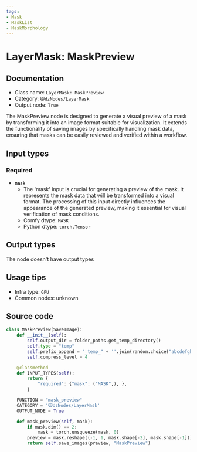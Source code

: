 ```yaml
---
tags:
- Mask
- MaskList
- MaskMorphology
---
```


# LayerMask: MaskPreview
## Documentation
- Class name: `LayerMask: MaskPreview`
- Category: `😺dzNodes/LayerMask`
- Output node: `True`

The MaskPreview node is designed to generate a visual preview of a mask by transforming it into an image format suitable for visualization. It extends the functionality of saving images by specifically handling mask data, ensuring that masks can be easily reviewed and verified within a workflow.
## Input types
### Required
- **`mask`**
    - The 'mask' input is crucial for generating a preview of the mask. It represents the mask data that will be transformed into a visual format. The processing of this input directly influences the appearance of the generated preview, making it essential for visual verification of mask conditions.
    - Comfy dtype: `MASK`
    - Python dtype: `torch.Tensor`
## Output types
The node doesn't have output types
## Usage tips
- Infra type: `GPU`
- Common nodes: unknown


## Source code
```python
class MaskPreview(SaveImage):
    def __init__(self):
        self.output_dir = folder_paths.get_temp_directory()
        self.type = "temp"
        self.prefix_append = "_temp_" + ''.join(random.choice("abcdefghijklmnopqrstupvxyz1234567890") for x in range(5))
        self.compress_level = 4

    @classmethod
    def INPUT_TYPES(self):
        return {
            "required": {"mask": ("MASK",), },
        }

    FUNCTION = "mask_preview"
    CATEGORY = '😺dzNodes/LayerMask'
    OUTPUT_NODE = True

    def mask_preview(self, mask):
        if mask.dim() == 2:
            mask = torch.unsqueeze(mask, 0)
        preview = mask.reshape((-1, 1, mask.shape[-2], mask.shape[-1])).movedim(1, -1).expand(-1, -1, -1, 3)
        return self.save_images(preview, "MaskPreview")

```
